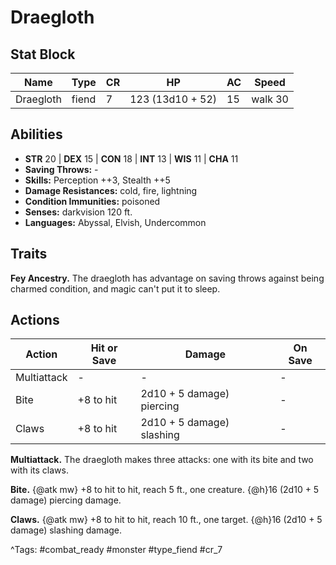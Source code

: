 # Draegloth

## Stat Block

| Name | Type | CR | HP | AC | Speed |
|------|------|----|----|----|-------|
| Draegloth | fiend | 7 | 123 (13d10 + 52) | 15 | walk 30 |

## Abilities

- **STR** 20 | **DEX** 15 | **CON** 18 | **INT** 13 | **WIS** 11 | **CHA** 11
- **Saving Throws:** -  
- **Skills:** Perception ++3, Stealth ++5  
- **Damage Resistances:** cold, fire, lightning  
- **Condition Immunities:** poisoned  
- **Senses:** darkvision 120 ft.  
- **Languages:** Abyssal, Elvish, Undercommon

## Traits

**Fey Ancestry.** The draegloth has advantage on saving throws against being charmed condition, and magic can't put it to sleep.


## Actions

| Action | Hit or Save | Damage | On Save |
|--------|--------------|--------|----------|
| Multiattack | - | - | - |
| Bite | +8 to hit | 2d10 + 5 damage) piercing | - |
| Claws | +8 to hit | 2d10 + 5 damage) slashing | - |

**Multiattack.** The draegloth makes three attacks: one with its bite and two with its claws.

**Bite.** {@atk mw} +8 to hit to hit, reach 5 ft., one creature. {@h}16 (2d10 + 5 damage) piercing damage.

**Claws.** {@atk mw} +8 to hit to hit, reach 10 ft., one target. {@h}16 (2d10 + 5 damage) slashing damage.


^Tags: #combat_ready #monster #type_fiend #cr_7